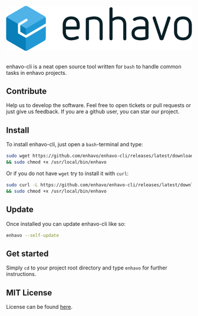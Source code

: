 ![alt text](images/enhavo.svg "enhavo")
<br/>
<br/>

enhavo-cli is a neat open source tool written for `bash` to handle common tasks in enhavo projects.


Contribute
----------

Help us to develop the software. 
Feel free to open tickets or pull requests or just give us feedback.
If you are a github user, you can star our project.

Install
-------

To install enhavo-cli, just open a `bash`-terminal and type:

```bash
sudo wget https://github.com/enhavo/enhavo-cli/releases/latest/download/enhavo.phar -O /usr/local/bin/enhavo \
&& sudo chmod +x /usr/local/bin/enhavo
```

Or if you do not have `wget` try to install it with `curl`:

```bash
sudo curl -L https://github.com/enhavo/enhavo-cli/releases/latest/download/enhavo.phar --output /usr/local/bin/enhavo \
&& sudo chmod +x /usr/local/bin/enhavo
```

Update
-------
Once installed you can update enhavo-cli like so:

```bash
enhavo --self-update
```

Get started
-----------

Simply `cd` to your project root directory and type `enhavo` for further instructions. 

MIT License
-----------

License can be found [here](https://github.com/enhavo/enhavo/blob/master/LICENSE).
